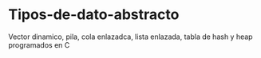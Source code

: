# Tipos-de-dato-abstracto
Vector dinamico, pila, cola enlazadca, lista enlazada, tabla de hash y heap programados en C
